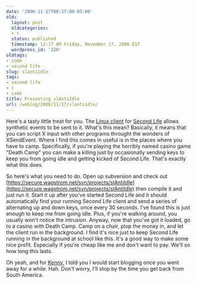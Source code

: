 ```yaml
---
date: '2006-11-17T00:17:00-05:00'
old:
  layout: post
  oldcategories:
  - c
  status: published
  timestamp: 12:17 AM Friday, November 17, 2006 EST
  wordpress_id: '320'
oldtags:
- code
- second life
slug: slantiidle
tags:
- second life
- c
- code
title: Presenting slAntiIdle
url: /weblog/2006/11/17/slantiidle/
---
```


Here's a tasty little treat for you.  The [Linux client](http://secondlife.com/community/linux-alpha.php) for [Second Life](http://www.secondlife.com/) allows synthetic events to be sent to it.  What's this mean?  Basically, it means that you can script X input with other programs throught the wonders of XSendEvent. Where I find this comes in useful is in the places where you have to camp.  Specifically, if you're playing the horribly named casino game "Death Camp" you can make a killing just by occasionally sending keys to keep you from going idle and getting kicked of Second Life.  That's exactly what this does.

So here's what you need to do.  Open up subversion and check out [https://secure.wagstrom.net/svn/projects/slAntiIdle](https://secure.wagstrom.net/svn/projects/slAntiIdle) then compile it and just run it.  Start it up after you've started Second Life and it should automatically find your running Second Life client and send a series of alternating up and down keys, once every 30 seconds.  I've found this is just enough to keep me from going idle.  Plus, if you're walking around, you usually won't notice the intrusion.  Anyway, now that you've got it loaded, go to a casino with Death Camp.  Camp on a chair, plop the money in, and let the client run in the background.  I find it's nice just to keep Second Life running in the background at school like this.  It's a good way to make some nice profit.  Especially if you're cheap like me and don't want to pay.  We'll so how long this lasts.

Oh yeah, and for [Kenny](http://kenneths.org/flog/), I told you I would start blogging once you went away for a while.  Hah.  Don't worry, I'll stop by the time you get back from South America.